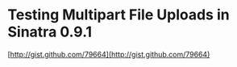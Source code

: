 <!--
id: 86833963
link: http://tumblr.atmos.org/post/86833963/testing-multipart-file-uploads-in-sinatra-0-9-1
slug: testing-multipart-file-uploads-in-sinatra-0-9-1
date: Sun Mar 15 2009 20:21:33 GMT-0700 (PDT)
publish: 2009-03-015
tags: 
title: Testing Multipart File Uploads in Sinatra 0.9.1
-->


Testing Multipart File Uploads in Sinatra 0.9.1
===============================================

[http://gist.github.com/79664](http://gist.github.com/79664)

